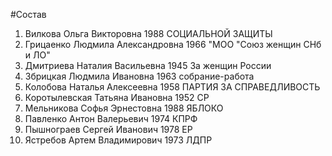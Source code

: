 #Состав
1. Вилкова Ольга Викторовна 1988 СОЦИАЛЬНОЙ ЗАЩИТЫ
2. Грицаенко Людмила Александровна 1966 \"МОО \"Союз женщин СНб и ЛО\"
3. Дмитриева Наталия Васильевна 1945 За женщин России
4. Збрицкая Людмила Ивановна 1963 собрание-работа
5. Колобова Наталья Алексеевна 1958 ПАРТИЯ ЗА СПРАВЕДЛИВОСТЬ
6. Коротылевская Татьяна Ивановна 1952 СР
7. Мельникова Софья Эрнестовна 1988 ЯБЛОКО
8. Павленко Антон Валерьевич 1974 КПРФ
9. Пышнограев Сергей Иванович 1978 ЕР
10. Ястребов Артем Владимирович 1973 ЛДПР
